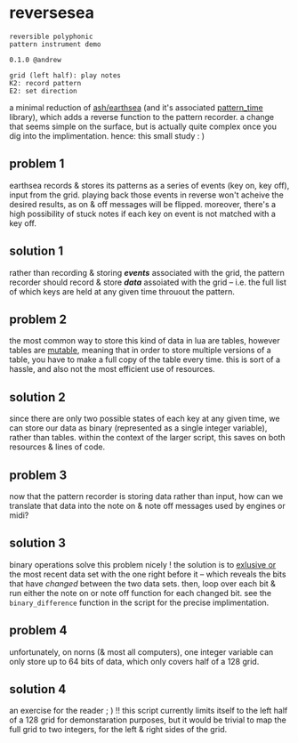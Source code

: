 # reversesea
```
reversible polyphonic 
pattern instrument demo

0.1.0 @andrew

grid (left half): play notes
K2: record pattern
E2: set direction
```

a minimal reduction of [ash/earthsea](https://llllllll.co/t/ash-a-small-collection/21349) (and it's associated [pattern_time](https://github.com/monome/norns/blob/main/lua/lib/pattern_time.lua) library), which adds a reverse function to the pattern recorder. a change that seems simple on the surface, but is actually quite complex once you dig into the implimentation. hence: this small study : )

## problem 1

earthsea records & stores its patterns as a series of events (key on, key off), input from the grid. playing back those events in reverse won't acheive the desired results, as on & off messages will be flipped. moreover, there's a high possibility of stuck notes if each key on event is not matched with a key off.

## solution 1

rather than recording & storing **_events_** associated with the grid, the pattern recorder should record & store **_data_** assoiated with the grid – i.e. the full list of which keys are held at any given time throuout the pattern.

## problem 2

the most common way to store this kind of data in lua are tables, however tables are [mutable](https://en.wikipedia.org/wiki/Immutable_object), meaning that in order to store multiple versions of a table, you have to make a full copy of the table every time. this is sort of a hassle, and also not the most efficient use of resources.

## solution 2

since there are only two possible states of each key at any given time, we can store our data as binary (represented as a single integer variable), rather than tables. within the context of the larger script, this saves on both resources & lines of code.

## problem 3

now that the pattern recorder is storing data rather than input, how can we translate that data into the note on & note off messages used by engines or midi?

## solution 3

binary operations solve this problem nicely ! the solution is to [exlusive or](https://en.wikipedia.org/wiki/Exclusive_or) the most recent data set with the one right before it – which reveals the bits that have _changed_ between the two data sets. then, loop over each bit & run either the note on or note off function for each changed bit. see the `binary_difference` function in the script for the precise implimentation.

## problem 4

unfortunately, on norns (& most all computers), one integer variable can only store up to 64 bits of data, which only covers half of a 128 grid.

## solution 4

an exercise for the reader ; ) !! this script currently limits itself to the left half of a 128 grid for demonstaration purposes, but it would be trivial to map the full grid to two integers, for the left & right sides of the grid.
